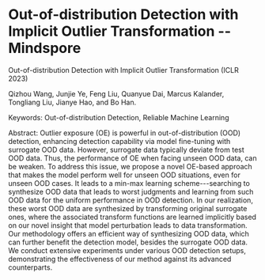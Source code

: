 # Out-of-distribution Detection with Implicit Outlier Transformation --Mindspore

Out-of-distribution Detection with Implicit Outlier Transformation (ICLR 2023)

Qizhou Wang, Junjie Ye, Feng Liu, Quanyue Dai, Marcus Kalander, Tongliang Liu, Jianye Hao, and Bo Han.

Keywords: Out-of-distribution Detection, Reliable Machine Learning

Abstract: Outlier exposure (OE) is powerful in out-of-distribution (OOD) detection, enhancing detection capability via model fine-tuning with surrogate OOD data. However, surrogate data typically deviate from test OOD data. Thus, the performance of OE when facing unseen OOD data, can be weaken. To address this issue, we propose a novel OE-based approach that makes the model perform well for unseen OOD situations, even for unseen OOD cases. It leads to a min-max learning scheme---searching to synthesize OOD data that leads to worst judgments and learning from such OOD data for the uniform performance in OOD detection. In our realization, these worst OOD data are synthesized by transforming original surrogate ones, where the associated transform functions are learned implicitly based on our novel insight that model perturbation leads to data transformation. Our methodology offers an efficient way of synthesizing OOD data, which can further benefit the detection model, besides the surrogate OOD data. We conduct extensive experiments under various OOD detection setups, demonstrating the effectiveness of our method against its advanced counterparts.
